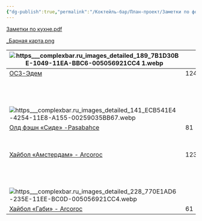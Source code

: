 ```yaml
---
{"dg-publish":true,"permalink":"/Коктейль-бар/План-проект/Заметки по формату/"}
---
```


[ Заметки по кухне.pdf ](https://www.dropbox.com/scl/fi/s9uq4awhkh84ey435owde/.pdf?rlkey=cxrxb76wsn0ydz071quutcwm9&dl=0)

[_Барная карта.png](https://www.dropbox.com/scl/fi/52ie46etcs3fndvmpdtwu/_.png?rlkey=a6bjr7zvvmy98uwhgt9cupzoe&dl=0)


| ![https___complexbar.ru_images_detailed_189_7B1D30BE-1049-11EA-BBC6-005056921CC4 1.webp](/img/user/Inbox/https___complexbar.ru_images_detailed_189_7B1D30BE-1049-11EA-BBC6-005056921CC4%201.webp) |      | ![https___complexbar.ru_images_detailed_154_906EF4D3-E3C7-11EB-BBF2-005056921CC4.webp](/img/user/Inbox/https___complexbar.ru_images_detailed_154_906EF4D3-E3C7-11EB-BBF2-005056921CC4.webp)                |      |
| ------------------------------------------------------------------------------------------ | ---- | ------------------------------------------------------------------------------------------------------- | ---- |
| [ОСЗ-Эдем](https://complexbar.ru/product/shampan-blyudce-osz-01060268/)                    | 124Р | [Бокал для вина - Nude ](https://complexbar.ru/product/bokal-dlya-vina-nude-01051371/)                  | 369Р |
|                                                                                            |      | ![https___complexbar.ru_images_detailed_170_6697B3C1-3129-11EC-BBF4-005056921CC4.webp](/img/user/Inbox/https___complexbar.ru_images_detailed_170_6697B3C1-3129-11EC-BBF4-005056921CC4.webp)                |      |
|                                                                                            |      | [Олд фэшн - Nude ](https://complexbar.ru/product/old-feshn-nude-01020997/)                              | 348Р |
| ![https___complexbar.ru_images_detailed_141_ECB541E4-4254-11E8-A155-00259035BB67.webp](/img/user/Inbox/https___complexbar.ru_images_detailed_141_ECB541E4-4254-11E8-A155-00259035BB67.webp)   |      | ![https___complexbar.ru_images_detailed_219_79EB4891-235F-11EE-BC0D-005056921CC4.webp](/img/user/Inbox/https___complexbar.ru_images_detailed_219_79EB4891-235F-11EE-BC0D-005056921CC4.webp)                |      |
| [Олд фэшн «Сиде» -Pasabahce ](https://complexbar.ru/product/old-feshn-pasabahce-01020650/) | 81   | [Олд фэшн «Финесс» - Nude](https://complexbar.ru/product/old-feshn-nude-01020840/)                      | 364Р |
|                                                                                            |      | ![https___complexbar.ru_images_detailed_195_BCC8AD94-E3C4-11EB-BBF2-005056921CC4.webp](/img/user/Inbox/https___complexbar.ru_images_detailed_195_BCC8AD94-E3C4-11EB-BBF2-005056921CC4.webp)                |      |
| [Хайбол «Амстердам» - Arcoroc](https://complexbar.ru/product/haybol-arcoroc-01010253/)     | 123  | [Хайбол «Финесс» - Nude](https://complexbar.ru/product/haybol-nude-01011517/)                           | 381Р |
|                                                                                            |      | ![https___complexbar.ru_images_detailed_166_C651BD1B-814C-11E9-BBBA-005056921CC4.webp](/img/user/Inbox/https___complexbar.ru_images_detailed_166_C651BD1B-814C-11E9-BBBA-005056921CC4.webp)                |      |
|                                                                                            |      | [Шампанское-блюдце «Хэпберн» - Nude ](https://complexbar.ru/product/shampanskoe-blyudce-nude-01060709/) | 445Р |
| ![https___complexbar.ru_images_detailed_228_770E1AD6-235E-11EE-BC0D-005056921CC4.webp](/img/user/Inbox/https___complexbar.ru_images_detailed_228_770E1AD6-235E-11EE-BC0D-005056921CC4.webp)   |      | ![https___complexbar.ru_images_detailed_196_0A34B3C2-835A-11EB-BBEF-005056921CC4.webp](/img/user/Inbox/https___complexbar.ru_images_detailed_196_0A34B3C2-835A-11EB-BBEF-005056921CC4.webp)                |      |
| [Хайбол «Габи» - Arcoroc](https://complexbar.ru/product/haybol-arcoroc-01010994/)          | 61   | [Олд фэшн- Nude ](https://complexbar.ru/product/old-feshn-nude-01020678/)                               | 318Р |
